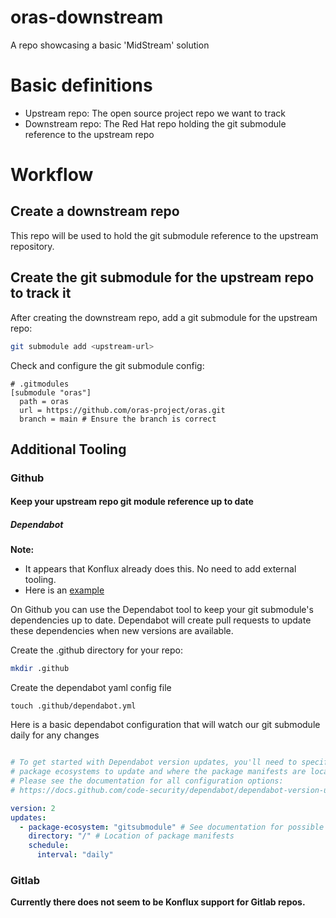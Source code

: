 # oras-downstream
A repo showcasing a basic 'MidStream' solution

# Basic definitions
- Upstream repo: The open source project repo we want to track
- Downstream repo: The Red Hat repo holding the git submodule reference to the upstream repo

# Workflow
## Create a downstream repo
This repo will be used to hold the git submodule reference to the upstream repository.

## Create the git submodule for the upstream repo to track it
After creating the downstream repo, add a git submodule for the upstream repo:
```bash
git submodule add <upstream-url>
```

Check and configure the git submodule config:
```
# .gitmodules
[submodule "oras"]
  path = oras
  url = https://github.com/oras-project/oras.git
  branch = main # Ensure the branch is correct
```

## Additional Tooling
### Github
#### Keep your upstream repo git module reference up to date
##### Dependabot
**Note:** 
- It appears that Konflux already does this. No need to add external tooling.
- Here is an [example](https://github.com/CryptoRodeo/oras-downstream/pull/12)

On Github you can use the Dependabot tool to keep your git submodule's dependencies up to date.
Dependabot will create pull requests to update these dependencies when new versions are available.

Create the .github directory for your repo:
```bash
mkdir .github
```

Create the dependabot yaml config file
```
touch .github/dependabot.yml
```

Here is a basic dependabot configuration that will watch our git submodule daily for any changes
```yaml

# To get started with Dependabot version updates, you'll need to specify which
# package ecosystems to update and where the package manifests are located.
# Please see the documentation for all configuration options:
# https://docs.github.com/code-security/dependabot/dependabot-version-updates/configuration-options-for-the-dependabot.yml-file

version: 2
updates:
  - package-ecosystem: "gitsubmodule" # See documentation for possible values
    directory: "/" # Location of package manifests
    schedule:
      interval: "daily"
```

### Gitlab
**Currently there does not seem to be Konflux support for Gitlab repos.**
